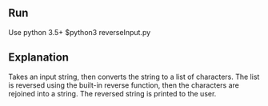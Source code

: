 ## Run
Use python 3.5+
$python3 reverseInput.py

## Explanation
Takes an input string, then converts the string to a list of characters.
The list is reversed using the built-in reverse function, then the characters
are rejoined into a string. The reversed string is printed to the user.
